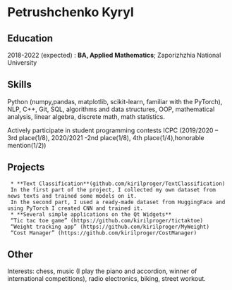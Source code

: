 Petrushchenko Kyryl 
============


Education
---------

2018-2022 (expected)
:   **BA, Applied Mathematics**; Zaporizhzhia National University

Skills
----------

Python (numpy,pandas, matplotlib, scikit-learn, familiar with the PyTorch), 
NLP, С++, Git, SQL, algorithms and data structures, OOP, 
mathematical analysis, linear algebra, discrete math, math statistics.

Actively participate in student programming contests ICPC 
(2019/2020 – 3rd place(1/8), 2020/2021 -2nd place(1/8), 4th place(1/4),honorable mention(1/2))

Projects
--------------------

     * **Text Classification**(github.com/kirilproger/TextClassification)
     In the first part of the project, I collected my own dataset from news texts and trained some models on it. 
     In the second part, I used a ready-made dataset from HuggingFace and using PyTorch I created CNN and trained it.
     * **Several simple applications on the Qt Widgets**
     “Tic tac toe game” (https://github.com/kirilproger/tictaktoe) 
     “Weight tracking app” (https://github.com/kirilproger/MyWeight) 
     “Cost Manager” (https://github.com/kirilproger/CostManager) 
     

Other
----------

Interests: chess, music (I play the piano and accordion, winner of international competitions), 
radio electronics, biking, street workout.
